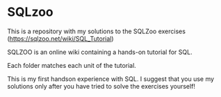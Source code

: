 # SQLzoo
This is a repository with my solutions to the SQLZoo exercises (https://sqlzoo.net/wiki/SQL_Tutorial)

SQLZOO is an online wiki containing a hands-on tutorial for SQL.

Each folder matches each unit of the tutorial.

This is my first handson experience with SQL. I suggest that you use my 
solutions only after you have tried to solve the exercises yourself!



